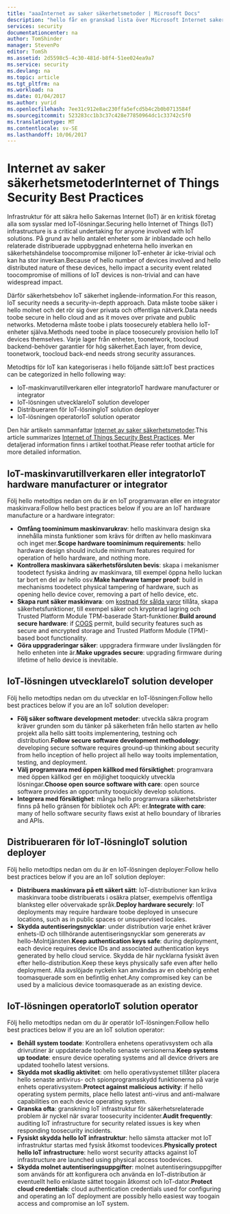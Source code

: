 ```yaml
---
title: "aaaInternet av saker säkerhetsmetoder | Microsoft Docs"
description: "hello får en granskad lista över Microsoft Internet saker säkerhetsmetoder och allmänna rekommendationer."
services: security
documentationcenter: na
author: TomShinder
manager: StevenPo
editor: TomSh
ms.assetid: 2d5598c5-4c30-481d-b8f4-51ee024ea9a7
ms.service: security
ms.devlang: na
ms.topic: article
ms.tgt_pltfrm: na
ms.workload: na
ms.date: 01/04/2017
ms.author: yurid
ms.openlocfilehash: 7ee31c912e8ac230ffa5efcd5b4c2b0b0713584f
ms.sourcegitcommit: 523283cc1b3c37c428e77850964dc1c33742c5f0
ms.translationtype: MT
ms.contentlocale: sv-SE
ms.lasthandoff: 10/06/2017
---
```

# <a name="internet-of-things-security-best-practices"></a><span data-ttu-id="9d830-103">Internet av saker säkerhetsmetoder</span><span class="sxs-lookup"><span data-stu-id="9d830-103">Internet of Things Security Best Practices</span></span>
<span data-ttu-id="9d830-104">Infrastruktur för att säkra hello Sakernas Internet (IoT) är en kritisk företag alla som sysslar med IoT-lösningar.</span><span class="sxs-lookup"><span data-stu-id="9d830-104">Securing hello Internet of Things (IoT) infrastructure is a critical undertaking for anyone involved with IoT solutions.</span></span> <span data-ttu-id="9d830-105">På grund av hello antalet enheter som är inblandade och hello relaterade distribuerade uppbyggnad enheterna hello inverkan en säkerhetshändelse toocompromise miljoner IoT-enheter är icke-trivial och kan ha stor inverkan.</span><span class="sxs-lookup"><span data-stu-id="9d830-105">Because of hello number of devices involved and hello distributed nature of these devices, hello impact a security event related toocompromise of millions of IoT devices is non-trivial and can have widespread impact.</span></span>

<span data-ttu-id="9d830-106">Därför säkerhetsbehov IoT säkerhet ingående-information.</span><span class="sxs-lookup"><span data-stu-id="9d830-106">For this reason, IoT security needs a security-in-depth approach.</span></span> <span data-ttu-id="9d830-107">Data måste toobe säker i hello molnet och det rör sig över privata och offentliga nätverk.</span><span class="sxs-lookup"><span data-stu-id="9d830-107">Data needs toobe secure in hello cloud and as it moves over private and public networks.</span></span> <span data-ttu-id="9d830-108">Metoderna måste toobe i plats toosecurely etablera hello IoT-enheter själva.</span><span class="sxs-lookup"><span data-stu-id="9d830-108">Methods need toobe in place toosecurely provision hello IoT devices themselves.</span></span> <span data-ttu-id="9d830-109">Varje lager från enheten, toonetwork, toocloud backend-behöver garantier för hög säkerhet.</span><span class="sxs-lookup"><span data-stu-id="9d830-109">Each layer, from device, toonetwork, toocloud back-end needs strong security assurances.</span></span>

<span data-ttu-id="9d830-110">Metodtips för IoT kan kategoriseras i hello följande sätt:</span><span class="sxs-lookup"><span data-stu-id="9d830-110">IoT best practices can be categorized in hello following way:</span></span>

* <span data-ttu-id="9d830-111">IoT-maskinvarutillverkaren eller integrator</span><span class="sxs-lookup"><span data-stu-id="9d830-111">IoT hardware manufacturer or integrator</span></span>
* <span data-ttu-id="9d830-112">IoT-lösningen utvecklare</span><span class="sxs-lookup"><span data-stu-id="9d830-112">IoT solution developer</span></span>
* <span data-ttu-id="9d830-113">Distribueraren för IoT-lösning</span><span class="sxs-lookup"><span data-stu-id="9d830-113">IoT solution deployer</span></span>
* <span data-ttu-id="9d830-114">IoT-lösningen operator</span><span class="sxs-lookup"><span data-stu-id="9d830-114">IoT solution operator</span></span>

<span data-ttu-id="9d830-115">Den här artikeln sammanfattar [Internet av saker säkerhetsmetoder](../iot-suite/iot-security-best-practices.md).</span><span class="sxs-lookup"><span data-stu-id="9d830-115">This article summarizes [Internet of Things Security Best Practices](../iot-suite/iot-security-best-practices.md).</span></span> <span data-ttu-id="9d830-116">Mer detaljerad information finns i artikel toothat.</span><span class="sxs-lookup"><span data-stu-id="9d830-116">Please refer toothat article for more detailed information.</span></span>

## <a name="iot-hardware-manufacturer-or-integrator"></a><span data-ttu-id="9d830-117">IoT-maskinvarutillverkaren eller integrator</span><span class="sxs-lookup"><span data-stu-id="9d830-117">IoT hardware manufacturer or integrator</span></span>
<span data-ttu-id="9d830-118">Följ hello metodtips nedan om du är en IoT programvaran eller en integrator maskinvara:</span><span class="sxs-lookup"><span data-stu-id="9d830-118">Follow hello best practices below if you are an IoT hardware manufacture or a hardware integrator:</span></span>

* <span data-ttu-id="9d830-119">**Omfång toominimum maskinvarukrav**: hello maskinvara design ska innehålla minsta funktioner som krävs för driften av hello maskinvara och inget mer.</span><span class="sxs-lookup"><span data-stu-id="9d830-119">**Scope hardware toominimum requirements**: hello hardware design should include minimum features required for operation of hello hardware, and nothing more.</span></span> 
* <span data-ttu-id="9d830-120">**Kontrollera maskinvara säkerhetsförsluten bevis**: skapa i mekanismer toodetect fysiska ändring av maskinvara, till exempel öppna hello luckan tar bort en del av hello osv.</span><span class="sxs-lookup"><span data-stu-id="9d830-120">**Make hardware tamper proof**: build in mechanisms toodetect physical tampering of hardware, such as opening hello device cover, removing a part of hello device, etc.</span></span> 
* <span data-ttu-id="9d830-121">**Skapa runt säker maskinvara**: om [kostnad för sålda varor](https://en.wikipedia.org/wiki/Cost_of_goods_sold) tillåta, skapa säkerhetsfunktioner, till exempel säker och krypterad lagring och Trusted Platform Module TPM-baserade Start-funktioner.</span><span class="sxs-lookup"><span data-stu-id="9d830-121">**Build around secure hardware**: if [COGS](https://en.wikipedia.org/wiki/Cost_of_goods_sold) permit, build security features such as secure and encrypted storage and Trusted Platform Module (TPM)-based boot functionality.</span></span>
* <span data-ttu-id="9d830-122">**Göra uppgraderingar säker**: uppgradera firmware under livslängden för hello enheten inte är.</span><span class="sxs-lookup"><span data-stu-id="9d830-122">**Make upgrades secure**: upgrading firmware during lifetime of hello device is inevitable.</span></span>

## <a name="iot-solution-developer"></a><span data-ttu-id="9d830-123">IoT-lösningen utvecklare</span><span class="sxs-lookup"><span data-stu-id="9d830-123">IoT solution developer</span></span>
<span data-ttu-id="9d830-124">Följ hello metodtips nedan om du utvecklar en IoT-lösningen:</span><span class="sxs-lookup"><span data-stu-id="9d830-124">Follow hello best practices below if you are an IoT solution developer:</span></span>

* <span data-ttu-id="9d830-125">**Följ säker software development metoder**: utveckla säkra program kräver grunden som du tänker på säkerheten från hello starten av hello projekt alla hello sätt tooits implementering, testning och distribution.</span><span class="sxs-lookup"><span data-stu-id="9d830-125">**Follow secure software development methodology**: developing secure software requires ground-up thinking about security from hello inception of hello project all hello way tooits implementation, testing, and deployment.</span></span>
* <span data-ttu-id="9d830-126">**Välj programvara med öppen källkod med försiktighet**: programvara med öppen källkod ger en möjlighet tooquickly utveckla lösningar.</span><span class="sxs-lookup"><span data-stu-id="9d830-126">**Choose open source software with care**: open source software provides an opportunity tooquickly develop solutions.</span></span>
* <span data-ttu-id="9d830-127">**Integrera med försiktighet**: många hello programvara säkerhetsbrister finns på hello gränsen för bibliotek och API: er.</span><span class="sxs-lookup"><span data-stu-id="9d830-127">**Integrate with care**: many of hello software security flaws exist at hello boundary of libraries and APIs.</span></span> 

## <a name="iot-solution-deployer"></a><span data-ttu-id="9d830-128">Distribueraren för IoT-lösning</span><span class="sxs-lookup"><span data-stu-id="9d830-128">IoT solution deployer</span></span>
<span data-ttu-id="9d830-129">Följ hello metodtips nedan om du är en IoT-lösningen deployer:</span><span class="sxs-lookup"><span data-stu-id="9d830-129">Follow hello best practices below if you are an IoT solution deployer:</span></span>

* <span data-ttu-id="9d830-130">**Distribuera maskinvara på ett säkert sätt**: IoT-distributioner kan kräva maskinvara toobe distribuerats i osäkra platser, exempelvis offentliga blanksteg eller oövervakade språk.</span><span class="sxs-lookup"><span data-stu-id="9d830-130">**Deploy hardware securely**: IoT deployments may require hardware toobe deployed in unsecure locations, such as in public spaces or unsupervised locales.</span></span>
* <span data-ttu-id="9d830-131">**Skydda autentiseringsnycklar**: under distribution varje enhet kräver enhets-ID och tillhörande autentiseringsnycklar som genererats av hello-Molntjänsten.</span><span class="sxs-lookup"><span data-stu-id="9d830-131">**Keep authentication keys safe**: during deployment, each device requires device IDs and associated authentication keys generated by hello cloud service.</span></span> <span data-ttu-id="9d830-132">Skydda de här nycklarna fysiskt även efter hello-distribution.</span><span class="sxs-lookup"><span data-stu-id="9d830-132">Keep these keys physically safe even after hello deployment.</span></span> <span data-ttu-id="9d830-133">Alla avslöjade nyckeln kan användas av en obehörig enhet toomasquerade som en befintlig enhet.</span><span class="sxs-lookup"><span data-stu-id="9d830-133">Any compromised key can be used by a malicious device toomasquerade as an existing device.</span></span>

## <a name="iot-solution-operator"></a><span data-ttu-id="9d830-134">IoT-lösningen operator</span><span class="sxs-lookup"><span data-stu-id="9d830-134">IoT solution operator</span></span>
<span data-ttu-id="9d830-135">Följ hello metodtips nedan om du är operatör IoT-lösningen:</span><span class="sxs-lookup"><span data-stu-id="9d830-135">Follow hello best practices below if you are an IoT solution operator:</span></span>

* <span data-ttu-id="9d830-136">**Behåll system toodate**: Kontrollera enhetens operativsystem och alla drivrutiner är uppdaterade toohello senaste versionerna.</span><span class="sxs-lookup"><span data-stu-id="9d830-136">**Keep systems up toodate**: ensure device operating systems and all device drivers are updated toohello latest versions.</span></span> 
* <span data-ttu-id="9d830-137">**Skydda mot skadlig aktivitet**: om hello operativsystemet tillåter placera hello senaste antivirus- och spionprogramsskydd funktionerna på varje enhets operativsystem.</span><span class="sxs-lookup"><span data-stu-id="9d830-137">**Protect against malicious activity**: if hello operating system permits, place hello latest anti-virus and anti-malware capabilities on each device operating system.</span></span> 
* <span data-ttu-id="9d830-138">**Granska ofta**: granskning IoT infrastruktur för säkerhetsrelaterade problem är nyckel när svarar toosecurity incidenter.</span><span class="sxs-lookup"><span data-stu-id="9d830-138">**Audit frequently**: auditing IoT infrastructure for security related issues is key when responding toosecurity incidents.</span></span>
* <span data-ttu-id="9d830-139">**Fysiskt skydda hello IoT infrastruktur**: hello sämsta attacker mot IoT infrastruktur startas med fysisk åtkomst toodevices.</span><span class="sxs-lookup"><span data-stu-id="9d830-139">**Physically protect hello IoT infrastructure**: hello worst security attacks against IoT infrastructure are launched using physical access toodevices.</span></span>
* <span data-ttu-id="9d830-140">**Skydda molnet autentiseringsuppgifter**: molnet autentiseringsuppgifter som används för att konfigurera och använda en IoT-distribution är eventuellt hello enklaste sättet toogain åtkomst och IoT-dator.</span><span class="sxs-lookup"><span data-stu-id="9d830-140">**Protect cloud credentials**: cloud authentication credentials used for configuring and operating an IoT deployment are possibly hello easiest way toogain access and compromise an IoT system.</span></span> 

